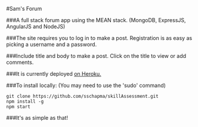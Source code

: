 #Sam's Forum

###A full stack forum app using the MEAN stack. (MongoDB, ExpressJS, AngularJS and NodeJS)

###The site requires you to log in to make a post. Registration is as easy as picking a username and a password.

###Include title and body to make a post. Click on the title to view or add comments.

###It is currently deployed [on Heroku.](http://http://powerful-shore-29891.herokuapp.com/)

###To install locally: (You may need to use the 'sudo' command)

    git clone https://github.com/sschapma/skillAssessment.git
    npm install -g
    npm start

###It's as simple as that!
